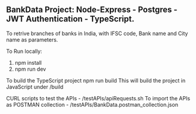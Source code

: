 BankData Project:
Node-Express - Postgres - JWT Authentication - TypeScript.
----------------------------------------------------------


To retrive branches of banks in India, with IFSC code, Bank name and City name as parameters.

To Run locally:
  1. npm install
  2. npm run dev
  
To build the TypeScript project
  npm run build
  This will build the project in JavaScript under /build
  
CURL scripts to test the APIs - /testAPIs/apiRequests.sh
To import the APIs as POSTMAN collection - /testAPIs/BankData.postman_collection.json
